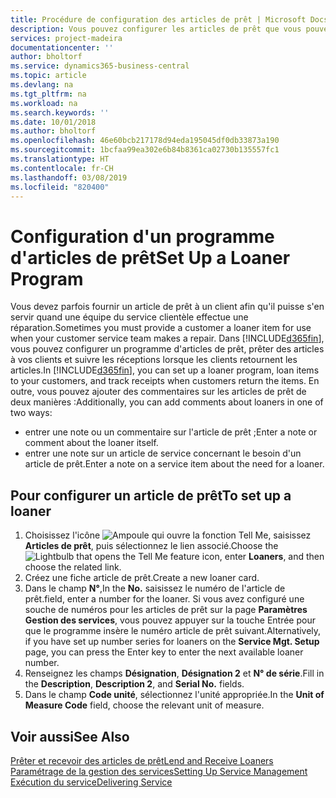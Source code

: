 ```yaml
---
title: Procédure de configuration des articles de prêt | Microsoft Docs
description: Vous pouvez configurer les articles de prêt que vous pouvez prêter aux clients afin de remplacer les articles de service lors de leur maintenance.
services: project-madeira
documentationcenter: ''
author: bholtorf
ms.service: dynamics365-business-central
ms.topic: article
ms.devlang: na
ms.tgt_pltfrm: na
ms.workload: na
ms.search.keywords: ''
ms.date: 10/01/2018
ms.author: bholtorf
ms.openlocfilehash: 46e60bcb217178d94eda195045df0db33873a190
ms.sourcegitcommit: 1bcfaa99ea302e6b84b8361ca02730b135557fc1
ms.translationtype: HT
ms.contentlocale: fr-CH
ms.lasthandoff: 03/08/2019
ms.locfileid: "820400"
---
```

# <a name="set-up-a-loaner-program"></a><span data-ttu-id="e72c6-103">Configuration d'un programme d'articles de prêt</span><span class="sxs-lookup"><span data-stu-id="e72c6-103">Set Up a Loaner Program</span></span>
<span data-ttu-id="e72c6-104">Vous devez parfois fournir un article de prêt à un client afin qu'il puisse s'en servir quand une équipe du service clientèle effectue une réparation.</span><span class="sxs-lookup"><span data-stu-id="e72c6-104">Sometimes you must provide a customer a loaner item for use when your customer service team makes a repair.</span></span> <span data-ttu-id="e72c6-105">Dans [!INCLUDE[d365fin](includes/d365fin_md.md)], vous pouvez configurer un programme d'articles de prêt, prêter des articles à vos clients et suivre les réceptions lorsque les clients retournent les articles.</span><span class="sxs-lookup"><span data-stu-id="e72c6-105">In [!INCLUDE[d365fin](includes/d365fin_md.md)], you can set up a loaner program, loan items to your customers, and track receipts when customers return the items.</span></span> <span data-ttu-id="e72c6-106">En outre, vous pouvez ajouter des commentaires sur les articles de prêt de deux manières :</span><span class="sxs-lookup"><span data-stu-id="e72c6-106">Additionally, you can add comments about loaners in one of two ways:</span></span>  
  
* <span data-ttu-id="e72c6-107">entrer une note ou un commentaire sur l'article de prêt ;</span><span class="sxs-lookup"><span data-stu-id="e72c6-107">Enter a note or comment about the loaner itself.</span></span>  
* <span data-ttu-id="e72c6-108">entrer une note sur un article de service concernant le besoin d'un article de prêt.</span><span class="sxs-lookup"><span data-stu-id="e72c6-108">Enter a note on a service item about the need for a loaner.</span></span>  

## <a name="to-set-up-a-loaner"></a><span data-ttu-id="e72c6-109">Pour configurer un article de prêt</span><span class="sxs-lookup"><span data-stu-id="e72c6-109">To set up a loaner</span></span>  
1. <span data-ttu-id="e72c6-110">Choisissez l'icône ![Ampoule qui ouvre la fonction Tell Me](media/ui-search/search_small.png "Dites-moi ce que vous voulez faire"), saisissez **Articles de prêt**, puis sélectionnez le lien associé.</span><span class="sxs-lookup"><span data-stu-id="e72c6-110">Choose the ![Lightbulb that opens the Tell Me feature](media/ui-search/search_small.png "Tell me what you want to do") icon, enter **Loaners**, and then choose the related link.</span></span>  
2. <span data-ttu-id="e72c6-111">Créez une fiche article de prêt.</span><span class="sxs-lookup"><span data-stu-id="e72c6-111">Create a new loaner card.</span></span> 
3. <span data-ttu-id="e72c6-112">Dans le champ **N°**,</span><span class="sxs-lookup"><span data-stu-id="e72c6-112">In the **No.**</span></span> <span data-ttu-id="e72c6-113">saisissez le numéro de l'article de prêt.</span><span class="sxs-lookup"><span data-stu-id="e72c6-113">field, enter a number for the loaner.</span></span> <span data-ttu-id="e72c6-114">Si vous avez configuré une souche de numéros pour les articles de prêt sur la page **Paramètres Gestion des services**, vous pouvez appuyer sur la touche Entrée pour que le programme insère le numéro article de prêt suivant.</span><span class="sxs-lookup"><span data-stu-id="e72c6-114">Alternatively, if you have set up number series for loaners on the **Service Mgt. Setup** page, you can press the Enter key to enter the next available loaner number.</span></span>  
4. <span data-ttu-id="e72c6-115">Renseignez les champs **Désignation**, **Désignation 2** et **N° de série**.</span><span class="sxs-lookup"><span data-stu-id="e72c6-115">Fill in the **Description**, **Description 2**, and **Serial No.** fields.</span></span>  
5. <span data-ttu-id="e72c6-116">Dans le champ **Code unité**, sélectionnez l'unité appropriée.</span><span class="sxs-lookup"><span data-stu-id="e72c6-116">In the **Unit of Measure Code** field, choose the relevant unit of measure.</span></span>  
  
## <a name="see-also"></a><span data-ttu-id="e72c6-117">Voir aussi</span><span class="sxs-lookup"><span data-stu-id="e72c6-117">See Also</span></span>
[<span data-ttu-id="e72c6-118">Prêter et recevoir des articles de prêt</span><span class="sxs-lookup"><span data-stu-id="e72c6-118">Lend and Receive Loaners</span></span>](service-how-to-lend-receive-loaners.md)  
[<span data-ttu-id="e72c6-119">Paramétrage de la gestion des services</span><span class="sxs-lookup"><span data-stu-id="e72c6-119">Setting Up Service Management</span></span>](service-setup-service.md)  
[<span data-ttu-id="e72c6-120">Exécution du service</span><span class="sxs-lookup"><span data-stu-id="e72c6-120">Delivering Service</span></span>](service-deliver-service.md)  

